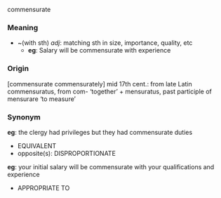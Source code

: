 commensurate
### Meaning
+ ~(with sth) _adj_: matching sth in size, importance, quality, etc
	+ __eg__: Salary will be commensurate with experience

### Origin

[commensurate commensurately] mid 17th cent.: from late Latin commensuratus, from com- ‘together’ + mensuratus, past participle of mensurare ‘to measure’

### Synonym

__eg__: the clergy had privileges but they had commensurate duties

+ EQUIVALENT
+ opposite(s): DISPROPORTIONATE

__eg__: your initial salary will be commensurate with your qualifications and experience

+ APPROPRIATE TO


